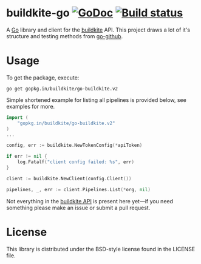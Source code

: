 # buildkite-go [![GoDoc](https://img.shields.io/badge/godoc-Reference-brightgreen.svg?style=flat)](http://godoc.org/github.com/buildkite/go-buildkite) [![Build status](https://badge.buildkite.com/f7561b01d3f2886b819d0825464bf9a3c90cd0d0a1a96a517d.svg)](https://buildkite.com/mark-at-wolfe-dot-id-dot-au/go-buildkite)

A [Go](http://golang.org) library and client for the [buildkite](https://buildkite.com/) API. This project draws a lot of it's structure and testing methods from [go-github](https://github.com/google/go-github).

# Usage

To get the package, execute:

```
go get gopkg.in/buildkite/go-buildkite.v2
```

Simple shortened example for listing all pipelines is provided below, see examples for more.

```go
import (
    "gopkg.in/buildkite/go-buildkite.v2"
)
...

config, err := buildkite.NewTokenConfig(*apiToken)

if err != nil {
	log.Fatalf("client config failed: %s", err)
}

client := buildkite.NewClient(config.Client())

pipelines, _, err := client.Pipelines.List(*org, nil)

```

Not everything in the [buildkite API](https://buildkite.com/docs/api/) is present here yet—if you need something please make an issue or submit a pull request.

# License

This library is distributed under the BSD-style license found in the LICENSE file.
